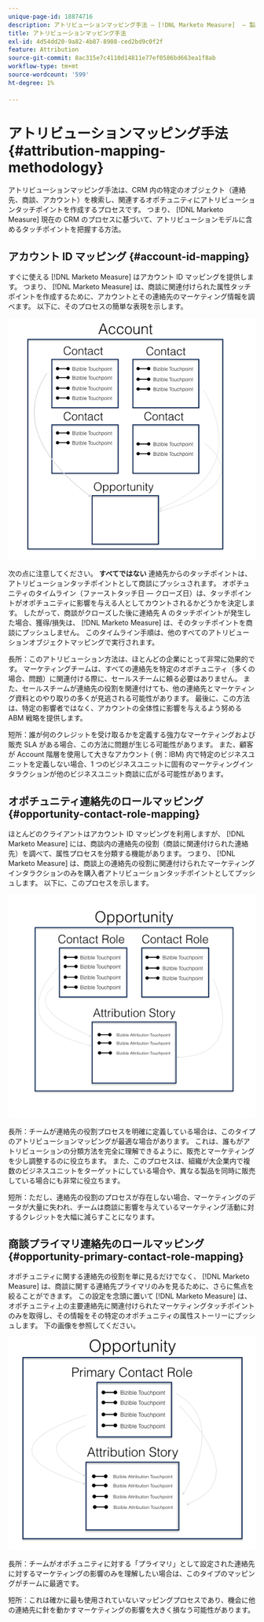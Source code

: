 ```yaml
---
unique-page-id: 18874716
description: アトリビューションマッピング手法 — [!DNL Marketo Measure]  — 製品ドキュメント
title: アトリビューションマッピング手法
exl-id: 4d54dd20-9a82-4b87-8908-ced2bd9c0f2f
feature: Attribution
source-git-commit: 8ac315e7c4110d14811e77ef0586bd663ea1f8ab
workflow-type: tm+mt
source-wordcount: '599'
ht-degree: 1%

---
```


# アトリビューションマッピング手法 {#attribution-mapping-methodology}

アトリビューションマッピング手法は、CRM 内の特定のオブジェクト（連絡先、商談、アカウント）を検索し、関連するオポチュニティにアトリビューションタッチポイントを作成するプロセスです。 つまり、 [!DNL Marketo Measure] 現在の CRM のプロセスに基づいて、アトリビューションモデルに含めるタッチポイントを把握する方法。

## アカウント ID マッピング {#account-id-mapping}

すぐに使える [!DNL Marketo Measure] はアカウント ID マッピングを提供します。 つまり、 [!DNL Marketo Measure] は、商談に関連付けられた属性タッチポイントを作成するために、アカウントとその連絡先のマーケティング情報を調べます。 以下に、そのプロセスの簡単な表現を示します。

![](assets/1-1.png)

次の点に注意してください。 **すべてではない** 連絡先からのタッチポイントは、アトリビューションタッチポイントとして商談にプッシュされます。 オポチュニティのタイムライン（ファーストタッチ日 — クローズ日）は、タッチポイントがオポチュニティに影響を与える人としてカウントされるかどうかを決定します。 したがって、商談がクローズした後に連絡先 A のタッチポイントが発生した場合、獲得/損失は、 [!DNL Marketo Measure] は、そのタッチポイントを商談にプッシュしません。 このタイムライン手順は、他のすべてのアトリビューションオブジェクトマッピングで実行されます。

長所：このアトリビューション方法は、ほとんどの企業にとって非常に効果的です。 マーケティングチームは、すべての連絡先を特定のオポチュニティ（多くの場合、問題）に関連付ける際に、セールスチームに頼る必要はありません。 また、セールスチームが連絡先の役割を関連付けても、他の連絡先とマーケティング資料とのやり取りの多くが見逃される可能性があります。 最後に、この方法は、特定の影響者ではなく、アカウントの全体性に影響を与えるよう努める ABM 戦略を提供します。

短所：誰が何のクレジットを受け取るかを定義する強力なマーケティングおよび販売 SLA がある場合、この方法に問題が生じる可能性があります。 また、顧客が Account 階層を使用して大きなアカウント ( 例：IBM) 内で特定のビジネスユニットを定義しない場合、1 つのビジネスユニットに固有のマーケティングインタラクションが他のビジネスユニット商談に広がる可能性があります。

## オポチュニティ連絡先のロールマッピング {#opportunity-contact-role-mapping}

ほとんどのクライアントはアカウント ID マッピングを利用しますが、 [!DNL Marketo Measure] には、商談内の連絡先の役割（商談に関連付けられた連絡先）を調べて、属性プロセスを分類する機能があります。 つまり、 [!DNL Marketo Measure] は、商談上の連絡先の役割に関連付けられたマーケティングインタラクションのみを購入者アトリビューションタッチポイントとしてプッシュします。 以下に、このプロセスを示します。

![](assets/2-1.png)

長所：チームが連絡先の役割プロセスを明確に定義している場合は、このタイプのアトリビューションマッピングが最適な場合があります。 これは、誰もがアトリビューションの分類方法を完全に理解できるように、販売とマーケティングを少し調整するのに役立ちます。 また、このプロセスは、組織が大企業内で複数のビジネスユニットをターゲットにしている場合や、異なる製品を同時に販売している場合にも非常に役立ちます。

短所：ただし、連絡先の役割のプロセスが存在しない場合、マーケティングのデータが大量に失われ、チームは商談に影響を与えているマーケティング活動に対するクレジットを大幅に減らすことになります。

## 商談プライマリ連絡先のロールマッピング {#opportunity-primary-contact-role-mapping}

オポチュニティに関する連絡先の役割を単に見るだけでなく、 [!DNL Marketo Measure] は、商談に関する連絡先プライマリのみを見るために、さらに焦点を絞ることができます。 この設定を念頭に置いて [!DNL Marketo Measure] は、オポチュニティ上の主要連絡先に関連付けられたマーケティングタッチポイントのみを取得し、その情報をその特定のオポチュニティの属性ストーリーにプッシュします。 下の画像を参照してください。

![](assets/3.png)

長所：チームがオポチュニティに対する「プライマリ」として設定された連絡先に対するマーケティングの影響のみを理解したい場合は、このタイプのマッピングがチームに最適です。

短所：これは確かに最も使用されていないマッピングプロセスであり、機会に他の連絡先に針を動かすマーケティングの影響を大きく損なう可能性があります。
